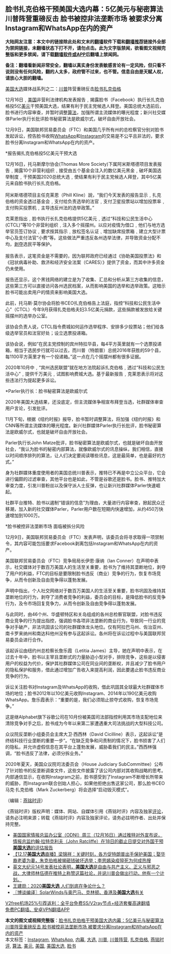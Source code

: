  <h2>脸书扎克伯格干预美国大选内幕：5亿美元与秘密算法 川普阵营重磅反击 脸书被控非法垄断市场 被要求分离Instagram和WhatsApp在内的资产</h2> <p class="notice"><b>大陆网友注意：本文中的链接除此处和文末的<a href="https://github.com/bannedbook/fanqiang" >翻墙</a>软件下载和<a href="https://github.com/killgcd/justmysocks/blob/master/README.md">翻墙推荐</a>链接外全部为禁网链接，未翻墙状态下打不开，请勿点击。此为文字版禁闻，欲看图文视频完整版和更多禁闻，请下载<a href="https://github.com/bannedbook/fanqiang">翻墙软件或APP</a>后翻墙上禁闻网。</p><p>备注：翻墙看新闻非常安全，翻墙以真实身份发表敏感言论有一定风险，但只看不说则没有任何风险，翻的人太多，政府管不过来，也不管。信息自由是天赋人权，请放心大胆的翻墙。</b></p>  <div class="entry">  <p></p> <p><a href="https://www.bannedbook.org/bnews/tag/%e7%be%8e%e5%9b%bd%e5%a4%a7%e9%80%89/" class="st_tag internal_tag" rel="tag" title="标签 美国大选 下的日志">美国大选</a>媒体战系列之二&#65306;<a href="https://www.bannedbook.org/bnews/tag/%e5%b7%9d%e6%99%ae/" class="st_tag internal_tag" rel="tag" title="标签 川普 下的日志">川普</a>阵营重磅反击<a href="https://www.bannedbook.org/bnews/tag/%e8%84%b8%e4%b9%a6/" class="st_tag internal_tag" rel="tag" title="标签 脸书 下的日志">脸书</a><a href="https://www.bannedbook.org/bnews/tag/%e6%89%8e%e5%85%8b%e4%bc%af%e6%a0%bc/" class="st_tag internal_tag" rel="tag" title="标签 扎克伯格 下的日志">扎克伯格</a></p> <p>12月16日&#65104;<a href="https://www.bannedbook.org/bnews/tag/%e7%be%8e%e5%9b%bd/" class="st_tag internal_tag" rel="tag" title="标签 美国 下的日志">美国</a>非营利法律机构发表报告&#65104;揭露脸书&#65288;Facebook&#65289;执行长扎克伯格投5亿<a href="https://www.bannedbook.org/bnews/tag/%e7%be%8e%e5%85%83/" class="st_tag internal_tag" rel="tag" title="标签 美元 下的日志">美元</a>干预美国大选&#65292;结果有利于民主党候选人拜登&#12290;美国总统大选前后&#65292;脸书进行内容审查&#65292;并暂时调整<a href="https://www.bannedbook.org/bnews/tag/%E7%AE%97%E6%B3%95/" class="st_tag internal_tag" rel="tag" title="标签 算法 下的日志">算法</a>&#65292;加强所谓主流媒体的曝光程度&#65307;新兴社交媒体Parler执行长批评脸书秘密算法是欧威尔式&#65292;破坏自由开放社会&#12290; &nbsp;</p> <p>12月9日&#65292;美国联邦贸易委员会&#65288;FTC&#65289;和美国几乎所有州的总检察官分别对脸书发起诉讼&#65292;控告脸书收购<a href="https://www.bannedbook.org/bnews/tag/whatsapp/" class="st_tag internal_tag" rel="tag" title="标签 WhatsApp 下的日志">WhatsApp</a>和<a href="https://www.bannedbook.org/bnews/tag/instagram/" class="st_tag internal_tag" rel="tag" title="标签 Instagram 下的日志">Instagram</a>的交易是不公平且非法的&#65292;要求脸书分离Instagram和WhatsApp在内的资产&#12290;</p> <p>   *报告揭扎克伯格投5亿美元干预大选</p> <p>12月16日&#65292;托马斯摩尔协会(Thomas More Society)下属阿米斯塔德项目发表报告&#65104;揭露10个非营利组织&#65105;接受由五个基金会注入的数亿美元黑金&#65104;破坏美国选举制度&#65104;干预美国2020总统大选&#65104;使结果有利于民主党候选人拜登&#65292;其中5亿美元来自脸书执行长扎克伯格&#12290;<br />&nbsp;<br />阿米斯塔德项目主任克莱恩&#65288;Phill Kline&#65289;說&#65292;&#8220;我们今天发表的报告显示&#65104;扎克伯格的资金透过基金会&#65104;支付给负责选举的法官&#65104;支付卫星投票站以增加投票率&#65104;支付购买投票机&#65104;主导违反州法的选举政策&#12290;&#8221;</p> <p>克莱恩指出&#65104;脸书执行长扎克伯格提供5亿美元&#65104;透过&#8220;科技和公民生活中心(CTCL)&#8221;等10个非营利组织&#65104;注入多个摇摆州&#12290;以应对疫情为借口&#65104;他们与地方选举官员签订协议&#65104;要求按其指示&#65104;放松签名认证&#65105;增加缺席投票箱&#65105;建立大型计票中心及支付法官&#8220;小费&#8221;等&#12290;这些做法严重违反各州选举法律&#65292;并导致资金分配不均&#65292;<span class='wp_keywordlink'><a href="https://www.bannedbook.org/forum2/topic21.html" title="《剥夺》 黄建民 著" target="_blank">剥夺</a></span>选民平等保护&#12290;<br />&nbsp;<br />报告表示&#65292;这笔资金是不需要的&#65292;因为联邦政府已经通过&#12298;协助美国投票法&#12299;和&#12298;冠状病毒补助&#12289;救济和经济安全法案&#65288;CARES&#65289;&#12299;提供了资金&#65292;而其中许多资金仍未使用&#12290;</p>  <p>   报告还显示&#65292;这个黑钱网络的建立是为了收集&#12289;汇总和分析从第三方收集的信息&#65292;这些第三方可以直接访问各州选民档案&#65292;从而影响美国的选举和选举政策&#12290;这暗示脸书可能出卖用户的情资来影响美国大选&#12290;</p> <p>此前&#65292;托马斯&#8231;莫尔协会将脸书CEO扎克伯格告上法庭&#65292;指控&#8220;科技和公民生活中心&#8221;&#65288;CTCL&#65289;今年9月获得扎克伯格夫妇3.5亿美元捐款&#65292;这些捐款被发放给关键摇摆州的选举办公室&#12290;</p> <p>该协会负责人说&#65292;CTCL指令费城如何运作选举程序&#12289;安排多少投票站&#65307;他们给各级选举官员和法官好处&#65307;设立选票投递箱&#12290;</p> <p>该协会说&#65292;例如&#8220;在民主党控制的宾州特拉华县&#65292;每4平方英里就有一个选票投递箱&#65292;相当于选民步行就可以过去&#65292;而川普&#65288;特朗普&#65289;总统2016年获胜的59个县&#65292;每1100平方英里才有一个投递箱&#12290;&#8221;这一点在几个摇摆州都有很多证据&#12290;</p> <p>2020年10月中&#65104;&#8220;宾州选民联盟&#8221;就在地方法院起诉扎克伯格&#65104;透过&#8220;科技和公民生活中心&#8221;&#65104;提供千万美元&#65104;试图影响费城大选&#12290;基于最新报告&#65104;克莱恩表示将对这些违法行为提起更多诉讼&#12290;</p> <p>   *Parler执行长&#65306;脸书秘密算法是欧威尔式</p> <p>2020年美国大选结果&#65292;还没底定&#65292;但主流媒体争相宣布拜登当选&#65292;社群媒体审查用户言论&#65292;引发批评&#12290;</p>  <p>11月下旬&#65292;根据&#12298;纽约时报&#12299;报导&#65292;脸书暂时调整算法&#65292;将加强&#12298;纽约时报&#12299;和CNN等所谓主流媒体的曝光程度&#12290;新兴社群媒体Parler执行长批评&#65292;脸书秘密算法是欧威尔式&#65292;也就是破坏自由开放社会&#12290;</p> <p>Parler执行长John Matze批评&#65292;脸书秘密算法是欧威尔式&#65292;也就是破坏自由开放社会&#65292;&#8220;我认为脸书的秘密内部算法&#65292;就像欧威尔式的讯息操纵&#65292;我们相信&#65292;直接以时间顺序排列的算法&#65292;让人们决定要阅读哪些讯息&#65292;这是最简单&#65292;也是最好的方式&#12290;&#8221;</p> <p>身为社群媒体重度使用者的美国总统川普表示&#65292;推特已不再是中立公众平台&#65292;它会进行偏颇的过滤审查&#65292;其他平台也是如此&#65292;不管是谷歌还是脸书&#12290;脸书&#12289;推特加大审查力度&#65292;引发川普粉丝以及保守派人士反弹&#65292;也让新兴社群媒体Parler快速崛起&#12290;</p> <p>社群平台推特&#12289;脸书以遏制&#8220;错误的信息&#8221;为理由&#65292;大量进行内容审查&#65292;掀起民众迁移潮&#65292;加入新的社交媒体Parler&#65292;Parler用户数在短期内快速增加&#65292;从约450万快速增加到1000万&#12290;</p> <p>   *脸书被控非法垄断市场 面临被拆分风险</p> <p>12月9日&#65292;美国联邦贸易委员会&#65288;FTC&#65289;发表声明&#65292;该委员会将寻求取得一项禁制令&#65292;其内容可能包括要求Facebook剥离包括Instagram和WhatsApp在内的资产&#12290;</p> <p>美国联邦贸易委员会&#65288;FTC&#65289;竞争局局长伊恩&#183;康纳&#65288;Ian Conner&#65289;在声明中表示&#65292;社交媒体对于数百万美国人的生活至关重要&#65292;脸书为了维持其垄断地位&#65292;剥夺了用户的利益&#65292;FTC的目标是要限制脸书违反&#65288;商业&#65289;竞争的行为&#65292;恢复市场竞争&#65292;从而令创新及自由竞争得以蓬勃发展&#12290;</p>  <p>声明中指出&#65292;个人社交网络对于数百万美国人的生活至关重要&#65292;脸书巩固及维持其垄断地位的行为&#65292;剥夺了消费者竞争的利益&#65292;委员会的目标&#65292;是降低脸书的反竞争行为&#65292;及令市场回复竞争力&#65292;从而令创新及自由竞争得以蓬勃发展&#12290;</p> <p>与此同时&#65292;由46个州&#12289;华盛顿特区和关岛组成的各州总检察官联盟&#65292;对脸书违反商业竞争的行为提出指控&#65292;强调脸书各项非法垄断的商业行为&#65292;导致同一行业的竞争对手破产&#65292;非法巩固该公司的社群媒体龙头地位&#12290;仅有阿拉巴马州&#12289;佐治亚州&#12289;南卡罗来纳州和南达科他州没有参与这起诉讼&#12290;各州将在诉讼过程中与美国联邦贸易委员会进行合作&#12290;</p> <p>   该起诉讼由纽约州总检察长詹乐霞&#65288;Letitia James&#65289;主导&#65292;她在声明中表示&#65292;在过去十年中&#65292;脸书以主宰且垄断式的力量胁迫小型对手&#65292;排除竞争&#65292;这些是以侵害用户的权益为代价&#65292;保护其社群媒体公司在同业间的垄断权&#65292;并且减少了脸书用户的隐私保护和服务&#65292;借此通过增加广告收入来提高利润&#65292;因此要遏止脸书违反商业竞争的行为&#12290;</p> <p>诉讼关注脸书对Instagram及WhatsApp的收购&#65292;借此巩固其全球最大社群媒体市场的地位&#65307;脸书2012年以10亿美元收购Instagram&#12289;2014年以190亿美元收购WhatsApp&#12290;詹乐霞表示&#65306;&#8220;重要的是&#65292;我们必须阻止掠夺式收购&#65292;恢复市场竞争&#12290;&#8221;</p> <p>这是继Alphabet旗下谷歌公司在10月份被美国司法部指控利用其市场支配地位来清除竞争对手之后&#65292;脸书成为今年以来第二家遭遇重大司法挑战的大型科技公司&#12290;</p> <p>   众议院反垄断小组委员会主席大卫&#183;西西林&#65288;David Cicilline&#65289;表示&#65292;这起诉讼&#8220;是终结科技行业垄断的重要一步&#8221;&#12290;&#8220;在缺乏竞争和问责制的情况下&#65292;脸书损害了人们的隐私&#65292;并允许虚假信息在其平台上蓬勃发展&#65292;威胁着我们的民主&#12290;&#8221;西西林强调&#65292;&#8220;脸书违反了法律&#65292;必须分拆业务&#12290;&#8221;</p> <p>2020年夏天&#65292;美国众议院司法委员会&#65288;House Judiciary SubCommittee&#65289;公布了针对脸书的反垄断调查文件&#65292;这些文件披露了该公司内部对其收购战略的思考&#12290;内部通信显示&#65292;在收购Instagram之前&#65292;脸书感受到了Instagram不断增长所带来的威胁&#65292;而Instagram联合创始人担心&#65292;如果他拒绝出售这家公司&#65292;那么脸书CEO马克&#183;扎克伯格&#65288;Mark Zuckerberg&#65289;将会选择&#8220;启动毁灭模式&#8221;&#12290;</p>  <p>&#65288;编辑&#65306;<a href="https://www.bannedbook.org/bnews/tag/%e7%87%95%e9%93%ad%e6%97%b6%e8%af%84/" class="st_tag internal_tag" rel="tag" title="标签 燕铭时评 下的日志">燕铭时评</a>&#65289;</p> <p>&#12298;燕铭时评&#12299;版权声明&#65306;媒体&#12289;网站&#12289;自媒体引用&#12298;燕铭时评&#12299;内容及独家<span class='wp_keywordlink_affiliate'><a href="https://www.bannedbook.org/bnews/comments/" title="新闻评论" target="_blank">评论</a></span>&#65292;请务必注明来源&#65307;转载&#12298;燕铭时评&#12299;内容及独家评论&#65292;请务必註明作者&#12289;出处并保持完整&#12290; </p> <ul class='op-related-articles' title='相关阅读'> <li><a href='https://www.bannedbook.org/bnews/bannedvideo/20201217/1449730.html' target='_blank'>美国国家情报总监办公室（ODNI）周三（12月16日）通过推特对外宣布说，情报总监约翰·拉特克利夫（John Ratcliffe）在18日的截止日提交对外国干预<b>美国大选</b>的评估报告</a></li> <li><a href='https://www.bannedbook.org/bnews/bannedvideo/20201217/1449609.html' target='_blank'>【12.17<b>美国大选</b>直播】梁锦祥：关键时刻，各方促特朗普出手保护美国；娶华裔老婆为妻，朱克伯格被揭砸钱破坏选举；李思嫣染疫猝死为何成热搜</a></li> <li><a href='https://www.bannedbook.org/bnews/bannedvideo/20201217/1449602.html' target='_blank'>英文大纪元14号发表社论表明，<b>美国大选</b>是自由与共产主义、正义与邪恶之战，大律师林伍德在推特上称赞这篇社论，并说川普会做出行动，他有一个计划。</a></li> <li><a href='https://www.bannedbook.org/bnews/comments/20201217/1449505.html' target='_blank'>王建勋：2020<b>美国大选</b> 人们到底在争论什么？</a></li> <li><a href='https://www.bannedbook.org/bnews/cbnews/20201217/1449379.html' target='_blank'>〖博谈编译〗SolarWinds与奥巴马、克林顿、香港及<b>美国大选</b>有关</a></li> </ul> <p class="texttj"> <a href="https://github.com/bannedbook/fanqiang/wiki/V2ray%E6%9C%BA%E5%9C%BA" target="_blank">V2free机场25%引荐返利：全平台免费SS/V2ray节点+经济套餐高速翻墙</a><br/> <a href="https://github.com/bannedbook/fanqiang/wiki/%E7%A6%81%E9%97%BB%E7%BD%91%E5%AE%89%E5%8D%93%E7%BF%BB%E5%A2%99%E6%96%B0%E9%97%BBAPP" target="_blank">免费PC翻墙、安卓VPN翻墙APP</a></p><p> </p><a name='sharetosocial'></a>       <div><b>本文的图文或视频完整版</b>：<a href='https://www.bannedbook.org/bnews/comments/20201217/1449723.html'>脸书扎克伯格干预美国大选内幕：5亿美元与秘密算法 川普阵营重磅反击 脸书被控非法垄断市场 被要求分离Instagram和WhatsApp在内的资产</a></div>  </div><!--END ENTRY--> <div class="postfooter"> <div>本文标签：<a href="https://www.bannedbook.org/bnews/tag/instagram/" rel="tag">Instagram</a>, <a href="https://www.bannedbook.org/bnews/tag/whatsapp/" rel="tag">WhatsApp</a>, <a href="https://www.bannedbook.org/bnews/tag/%E5%86%85%E5%B9%95/" rel="tag">内幕</a>, <a href="https://www.bannedbook.org/bnews/tag/%e5%a4%a7%e9%80%89/" rel="tag">大选</a>, <a href="https://www.bannedbook.org/bnews/tag/%e5%b7%9d%e6%99%ae/" rel="tag">川普</a>, <a href="https://www.bannedbook.org/bnews/tag/%e5%b7%9d%e6%99%ae%e9%98%b5%e8%90%a5/" rel="tag">川普阵营</a>, <a href="https://www.bannedbook.org/bnews/tag/%e6%89%8e%e5%85%8b%e4%bc%af%e6%a0%bc/" rel="tag">扎克伯格</a>, <a href="https://www.bannedbook.org/bnews/tag/%e7%87%95%e9%93%ad%e6%97%b6%e8%af%84/" rel="tag">燕铭时评</a>, <a href="https://www.bannedbook.org/bnews/tag/%E7%AE%97%E6%B3%95/" rel="tag">算法</a>, <a href="https://www.bannedbook.org/bnews/tag/%e7%be%8e%e5%85%83/" rel="tag">美元</a>, <a href="https://www.bannedbook.org/bnews/tag/%e7%be%8e%e5%9b%bd/" rel="tag">美国</a>, <a href="https://www.bannedbook.org/bnews/tag/%e7%be%8e%e5%9b%bd%e5%a4%a7%e9%80%89/" rel="tag">美国大选</a>, <a href="https://www.bannedbook.org/bnews/tag/%e8%84%b8%e4%b9%a6/" rel="tag">脸书</a></div>  </div><!--END POSTFOOTER--> 